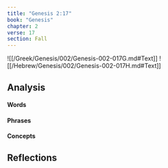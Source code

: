 ```yaml
---
title: "Genesis 2:17"
book: "Genesis"
chapter: 2
verse: 17
section: Fall
---
```

![[/Greek/Genesis/002/Genesis-002-017G.md#Text]]
![[/Hebrew/Genesis/002/Genesis-002-017H.md#Text]]

## Analysis

#### Words

#### Phrases

#### Concepts

## Reflections
